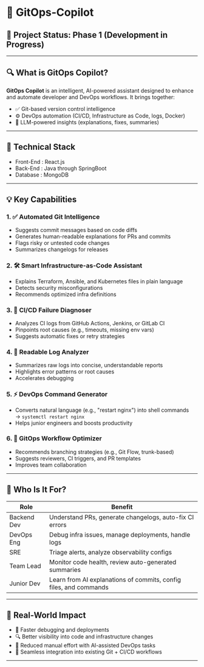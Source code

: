 
# 🚀 GitOps-Copilot

## 🌱 Project Status: Phase 1 (Development in Progress)

---

## 🔍 What is GitOps Copilot?

**GitOps Copilot** is an intelligent, AI-powered assistant designed to enhance and automate developer and DevOps workflows. It brings together:

- ✅ Git-based version control intelligence  
- ⚙️ DevOps automation (CI/CD, Infrastructure as Code, logs, Docker)  
- 🤖 LLM-powered insights (explanations, fixes, summaries)

---


## 🧱 Technical Stack

- Front-End : React.js
- Back-End : Java through SpringBoot
- Database : MongoDB

---

## 💡 Key Capabilities

### 1. ✅ Automated Git Intelligence
- Suggests commit messages based on code diffs
- Generates human-readable explanations for PRs and commits
- Flags risky or untested code changes
- Summarizes changelogs for releases

### 2. 🛠️ Smart Infrastructure-as-Code Assistant
- Explains Terraform, Ansible, and Kubernetes files in plain language
- Detects security misconfigurations
- Recommends optimized infra definitions

### 3. 🧪 CI/CD Failure Diagnoser
- Analyzes CI logs from GitHub Actions, Jenkins, or GitLab CI
- Pinpoints root causes (e.g., timeouts, missing env vars)
- Suggests automatic fixes or retry strategies

### 4. 📄 Readable Log Analyzer
- Summarizes raw logs into concise, understandable reports
- Highlights error patterns or root causes
- Accelerates debugging

### 5. ⚡ DevOps Command Generator
- Converts natural language (e.g., "restart nginx") into shell commands  
  → `systemctl restart nginx`
- Helps junior engineers and boosts productivity

### 6. 🔁 GitOps Workflow Optimizer
- Recommends branching strategies (e.g., Git Flow, trunk-based)
- Suggests reviewers, CI triggers, and PR templates
- Improves team collaboration

---

## 🧠 Who Is It For?

| Role          | Benefit                                                                 |
|---------------|-------------------------------------------------------------------------|
| Backend Dev   | Understand PRs, generate changelogs, auto-fix CI errors                 |
| DevOps Eng    | Debug infra issues, manage deployments, handle logs                    |
| SRE           | Triage alerts, analyze observability configs                            |
| Team Lead     | Monitor code health, review auto-generated summaries                   |
| Junior Dev    | Learn from AI explanations of commits, config files, and commands      |

---

## 🧱 Real-World Impact

- 🚀 Faster debugging and deployments  
- 🔍 Better visibility into code and infrastructure changes  
- 🤖 Reduced manual effort with AI-assisted DevOps tasks  
- 🔧 Seamless integration into existing Git + CI/CD workflows

---

